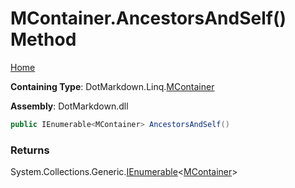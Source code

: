 # MContainer\.AncestorsAndSelf\(\) Method

[Home](../../../../README.md)

**Containing Type**: DotMarkdown\.Linq\.[MContainer](../README.md)

**Assembly**: DotMarkdown\.dll

```csharp
public IEnumerable<MContainer> AncestorsAndSelf()
```

### Returns

System\.Collections\.Generic\.[IEnumerable](https://docs.microsoft.com/en-us/dotnet/api/system.collections.generic.ienumerable-1)\<[MContainer](../README.md)>

